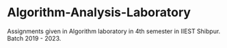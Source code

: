 # Algorithm-Analysis-Laboratory
Assignments given in Algorithm laboratory in 4th semester in IIEST Shibpur. Batch 2019 - 2023.
